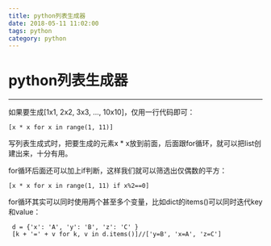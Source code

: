 ```yaml
---
title: python列表生成器
date: 2018-05-11 11:02:00
tags: python
category: python
---
```

# python列表生成器
-----------------------
如果要生成[1x1, 2x2, 3x3, ..., 10x10]，仅用一行代码即可：
    
    [x * x for x in range(1, 11)]

写列表生成式时，把要生成的元素x \* x放到前面，后面跟for循环，就可以把list创建出来，十分有用。

for循环后面还可以加上if判断，这样我们就可以筛选出仅偶数的平方：

    [x * x for x in range(1, 11) if x%2==0]

for循环其实可以同时使用两个甚至多个变量，比如dict的items()可以同时迭代key和value：

     d = {'x': 'A', 'y': 'B', 'z': 'C' }
     [k + '=' + v for k, v in d.items()]//['y=B', 'x=A', 'z=C']